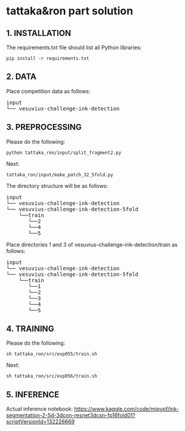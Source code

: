 # tattaka&ron part solution

## 1. INSTALLATION
The requirements.txt file should list all Python libraries:
```
pip install -r requirements.txt
```
## 2. DATA

Place competition data as follows:
<pre>
input
└── vesuvius-challenge-ink-detection
</pre>
## 3. PREPROCESSING
Please do the following:
```
python tattaka_ron/input/split_fragment2.py
```
Next:
```
tattaka_ron/input/make_patch_32_5fold.py
```
The directory structure will be as follows:
<pre>
input
└── vesuvius-challenge-ink-detection
└── vesuvius-challenge-ink-detection-5fold
    └──train
       └──2
       └──4
       └──5
</pre>
Place directories 1 and 3 of vesuvius-challenge-ink-detection/train as follows:
<pre>
input
└── vesuvius-challenge-ink-detection
└── vesuvius-challenge-ink-detection-5fold
    └──train
       └──1
       └──2
       └──3
       └──4
       └──5
</pre>
## 4. TRAINING
Please do the following:
```
sh tattaka_ron/src/exp055/train.sh
```
Next:
```
sh tattaka_ron/src/exp056/train.sh
```
## 5. INFERENCE
Actual inference notebook:
https://www.kaggle.com/code/mipypf/ink-segmentation-2-5d-3dcnn-resnet3dcsn-fp16fold01?scriptVersionId=132226669


